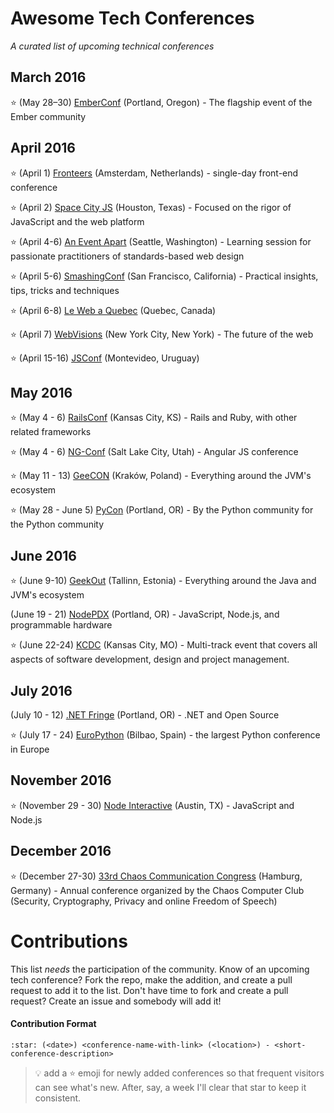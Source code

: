 # Awesome Tech Conferences

*A curated list of upcoming technical conferences*

## March 2016

:star: (May 28–30) [EmberConf](http://emberconf.com/) (Portland, Oregon) - The flagship event of the Ember community

## April 2016

:star: (April 1) [Fronteers](https://fronteers.nl/congres/2016-spring) (Amsterdam, Netherlands) - single-day front-end conference

:star: (April 2) [Space City JS](https://fronteers.nl/congres/2016-spring) (Houston, Texas) - Focused on the rigor of JavaScript and the web platform

:star: (April 4-6) [An Event Apart](http://aneventapart.com/event/seattle-2016) (Seattle, Washington) - Learning session for passionate practitioners of standards-based web design

:star: (April 5-6) [SmashingConf](http://smashingconf.com/) (San Francisco, California) - Practical insights, tips, tricks and techniques

:star: (April 6-8) [Le Web a Quebec](http://www.webaquebec.org/) (Quebec, Canada)

:star: (April 7) [WebVisions](http://www.webvisionsevent.com/) (New York City, New York) - The future of the web

:star: (April 15-16) [JSConf](http://www.webvisionsevent.com/) (Montevideo, Uruguay)

## May 2016

:star: (May 4 - 6) [RailsConf](http://railsconf.com/) (Kansas City, KS) - Rails and Ruby, with other related frameworks

:star: (May 4 - 6) [NG-Conf](https://www.ng-conf.org/#/) (Salt Lake City, Utah) - Angular JS conference

:star: (May 11 - 13) [GeeCON](http://2016.geecon.org/) (Kraków, Poland) - Everything around the JVM's ecosystem

:star: (May 28 - June 5) [PyCon](https://us.pycon.org/2016/) (Portland, OR) - By the Python community for the Python community

## June 2016

:star: (June 9-10) [GeekOut](http://geekout.ee/) (Tallinn, Estonia) - Everything around the Java and JVM's ecosystem

(June 19 - 21) [NodePDX](http://nodepdx.org/) (Portland, OR) - JavaScript, Node.js, and programmable hardware

:star: (June 22-24) [KCDC](http://www.kcdc.info/#!/) (Kansas City, MO) - Multi-track event that covers all aspects of software development, design and project management.

## July 2016

(July 10 - 12) [.NET Fringe](http://dotnetfringe.org/) (Portland, OR) - .NET and Open Source

:star: (July 17 - 24) [EuroPython](https://ep2016.europython.eu/) (Bilbao, Spain) - the largest Python conference in Europe

## November 2016

:star: (November 29 - 30) [Node Interactive](http://events.linuxfoundation.org/events/node-interactive) (Austin, TX) - JavaScript and Node.js

## December 2016
:star: (December 27-30) [33rd Chaos Communication Congress](https://events.ccc.de/) (Hamburg, Germany) - Annual conference organized by the Chaos Computer Club (Security, Cryptography, Privacy and online Freedom of Speech)

# Contributions

This list *needs* the participation of the community.  Know of an upcoming tech conference?  Fork the repo, make the addition, and create a pull request to add it to the list.  Don't have time to fork and create a pull request?  Create an issue and somebody will add it!

#### Contribution Format

`:star: (<date>) <conference-name-with-link> (<location>) - <short-conference-description>`

> :bulb: add a :star: emoji for newly added conferences so that frequent visitors can see what's new.  After, say, a week I'll clear that star to keep it consistent.
